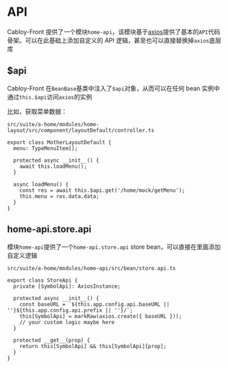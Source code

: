# API

Cabloy-Front 提供了一个模块`home-api`，该模块基于[axios](https://axios-http.com)提供了基本的`API`代码骨架。可以在此基础上添加自定义的 API 逻辑，甚至也可以直接替换掉`axios`底层库

## $api

Cabloy-Front 在`BeanBase`基类中注入了`$api`对象，从而可以在任何 bean 实例中通过`this.$api`访问`axios`的实例

比如，获取菜单数据：

`src/suite/a-home/modules/home-layout/src/component/layoutDefault/controller.ts`

```typescript{9-10}
export class MotherLayoutDefault {
  menu: TypeMenuItem[];

  protected async __init__() {
    await this.loadMenu();
  }

  async loadMenu() {
    const res = await this.$api.get('/home/mock/getMenu');
    this.menu = res.data.data;
  }
}
```

## home-api.store.api

模块`home-api`提供了一个`home-api.store.api` store bean，可以直接在里面添加自定义逻辑

`src/suite/a-home/modules/home-api/src/bean/store.api.ts`

```typescript{7}
export class StoreApi {
  private [SymbolApi]: AxiosInstance;

  protected async __init__() {
    const baseURL = `${this.app.config.api.baseURL || ''}${this.app.config.api.prefix || ''}/`;
    this[SymbolApi] = markRaw(axios.create({ baseURL }));
    // your custom logic maybe here
  }

  protected __get__(prop) {
    return this[SymbolApi] && this[SymbolApi][prop];
  }
}
```

